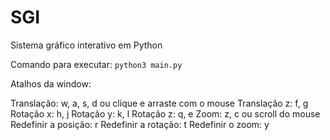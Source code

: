 # SGI

Sistema gráfico interativo em Python

Comando para executar: `python3 main.py`

Atalhos da window:

Translação: w, a, s, d ou clique e arraste com o mouse
Translação z: f, g
Rotação x: h, j
Rotação y: k, l
Rotação z: q, e
Zoom: z, c ou scroll do mouse
Redefinir a posição: r
Redefinir a rotação: t
Redefinir o zoom: y
